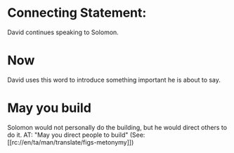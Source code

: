 # Connecting Statement:

David continues speaking to Solomon.

# Now

David uses this word to introduce something important he is about to say.

# May you build

Solomon would not personally do the building, but he would direct others to do it. AT: "May you direct people to build" (See: [[rc://en/ta/man/translate/figs-metonymy]])

